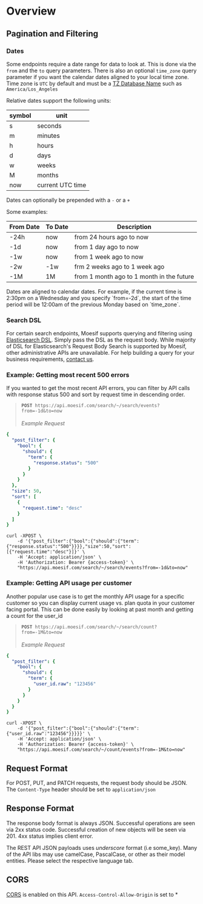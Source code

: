 # Overview

## Pagination and Filtering

### Dates
Some endpoints require a date range for data to look at. This is done via the `from` and the `to`
query parameters. There is also an optional `time_zone` query parameter if you want the calendar dates aligned to your local time zone. 
Time zone is `UTC` by default and must be a [TZ Database Name](https://en.wikipedia.org/wiki/List_of_tz_database_time_zones) such as `America/Los_Angeles`

Relative dates support the following units:

|symbol|unit|
|------|----|
|s|seconds|
|m|minutes|
|h|hours|
|d|days|
|w|weeks|
|M|months|
|now|current UTC time|

Dates can optionally be prepended with a `-` or a `+`

Some examples:

|From Date|To Date|Description|
|---------|-------|-----------|
|-24h|now|from 24 hours ago to now|
|-1d|now|from 1 day ago to now|
|-1w|now|from 1 week ago to now|
|-2w|-1w|frm 2 weeks ago to 1 week ago|
|-1M|1M|from 1 month ago to 1 month in the future|

<aside class="notice">
Dates are aligned to calendar dates. For example, if the current time is 2:30pm on a Wednesday and you specify `from=-2d`, the start of the time period will be 12:00am of the previous Monday based on `time_zone`.
</aside>


### Search DSL

For certain search endpoints, Moesif supports querying and filtering using [Elasticsearch DSL](https://www.elastic.co/guide/en/elasticsearch/reference/current/search-request-body.html). Simply pass the DSL as the request body.
While majority of DSL for Elasticsearch's Request Body Search is supported by Moesif, other administrative APIs are unavailable. For help building a query for your business requirements, [contact us](mailto:support@moesif.com).

### Example: Getting most recent 500 errors

If you wanted to get the most recent API errors, you can filter by API calls with response status 500 and sort by 
request time in descending order. 

<blockquote class="lang-specific yaml">
<code><b>POST</b> https://api.moesif.com/search/~/search/events?from=-1d&to=now</code>
<br><br><i>Example Request</i><br>
</blockquote>

```yaml
{
  "post_filter": {
    "bool": {
      "should": {
        "term": {
          "response.status": "500"
        }
      }
    }
  },
  "size": 50,
  "sort": [
    {
      "request.time": "desc"
    }
  ]
}
```

```shell
curl -XPOST \
    -d '{"post_filter":{"bool":{"should":{"term":{"response.status":"500"}}}},"size":50,"sort":[{"request.time":"desc"}]}' \
    -H 'Accept: application/json' \
    -H 'Authorization: Bearer {access-token}' \
    "https://api.moesif.com/search/~/search/events?from=-1d&to=now"
```

### Example: Getting API usage per customer

Another popular use case is to get the monthly API usage for a specific customer so you can 
display current usage vs. plan quota in your customer facing portal. 
This can be done easily by looking at past month and getting a count for the user_id

<blockquote class="lang-specific yaml">
<code><b>POST</b> https://api.moesif.com/search/~/search/count?from=-1M&to=now</code>
<br><br><i>Example Request</i><br>
</blockquote>

```yaml
{
  "post_filter": {
    "bool": {
      "should": {
        "term": {
          "user_id.raw": "123456"
        }
      }
    }
  }
}
```

```shell
curl -XPOST \
    -d '{"post_filter":{"bool":{"should":{"term":{"user_id.raw":"123456"}}}}}' \
    -H 'Accept: application/json' \
    -H 'Authorization: Bearer {access-token}' \
    "https://api.moesif.com/search/~/count/events?from=-1M&to=now"
```

## Request Format
For POST, PUT, and PATCH requests, the request body should be JSON. The `Content-Type` header
should be set to `application/json`

## Response Format
The response body format is always JSON. Successful operations are seen via 2xx status code. Successful creation of new objects will be seen via 201. 4xx status implies client error.

The REST API JSON payloads uses _underscore_ format (i.e some_key). Many of the API libs
may use camelCase, PascalCase, or other as their model entities. Please
select the respective language tab.

## CORS
[CORS](/blog/technical/cors/Authoritative-Guide-to-CORS-Cross-Origin-Resource-Sharing-for-REST-APIs/) is enabled on this API. `Access-Control-Allow-Origin` is set to *
